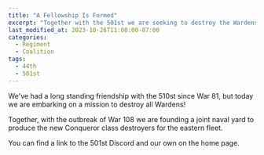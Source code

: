 ```yaml
---
title: "A Fellowship Is Formed"
excerpt: "Together with the 501st we are seeking to destroy the Wardens, perhaps once and forall!"
last_modified_at: 2023-10-26T11:00:00-07:00
categories:
  - Regiment
  - Coalition
tags:
  - 44th
  - 501st
---
```


We've had a long standing friendship with the 510st since War 81, but today we are embarking on a mission to destroy all Wardens!

Together, with the outbreak of War 108 we are founding a joint naval yard to produce the new Conqueror class destroyers for the eastern fleet.

You can find a link to the 501st Discord and our own on the home page.